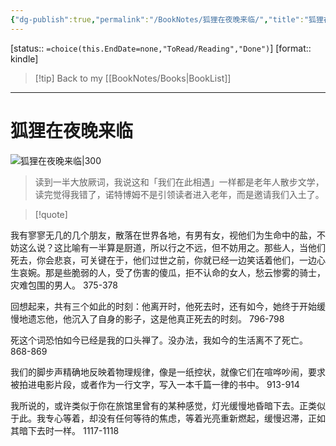 ```yaml
---
{"dg-publish":true,"permalink":"/BookNotes/狐狸在夜晚来临/","title":"狐狸在夜晚来临","noteIcon":""}
---
```


[status:: `=choice(this.EndDate=none,"ToRead/Reading","Done")`]
[format:: kindle]

>[!tip] Back to my [[BookNotes/Books\|BookList]]

---
# 狐狸在夜晚来临

![狐狸在夜晚来临|300](https://img9.doubanio.com/view/subject/l/public/s34002604.jpg)

> 读到一半大放厥词，我说这和「我们在此相遇」一样都是老年人散步文学，读完觉得我错了，诺特博姆不是引领读者进入老年，而是邀请我们入土了。

>[!quote]

我有寥寥无几的几个朋友，散落在世界各地，有男有女，视他们为生命中的盐，不妨这么说？这比喻有一半算是厨道，所以行之不远，但不妨用之。那些人，当他们死去，你会悲哀，可关键在于，他们过世之前，你就已经一边笑话着他们，一边心生哀婉。那是些脆弱的人，受了伤害的傻瓜，拒不认命的女人，愁云惨雾的骑士，灾难包围的男人。
375-378   

回想起来，共有三个如此的时刻：他离开时，他死去时，还有如今，她终于开始缓慢地遗忘他，他沉入了自身的影子，这是他真正死去的时刻。
796-798   

死这个词恐怕如今已经是我的口头禅了。没办法，我如今的生活离不了死亡。
868-869   

我们的脚步声精确地反映着物理规律，像是一纸控状，就像它们在喧哗吵闹，要求被拍进电影片段，或者作为一行文字，写入一本千篇一律的书中。
913-914   

我所说的，或许类似于你在旅馆里曾有的某种感觉，灯光缓慢地昏暗下去。正类似于此。我专心等着，却没有任何等待的焦虑，等着光亮重新燃起，缓慢迟滞，正如其暗下去时一样。
1117-1118
